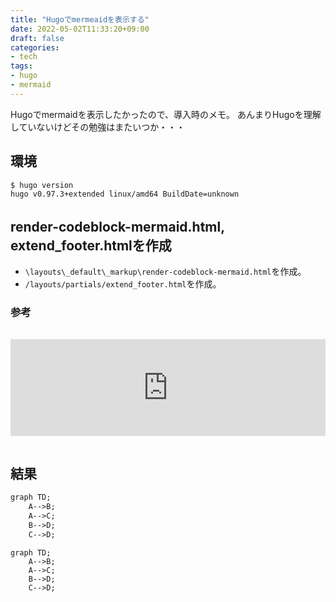 ```yaml
---
title: "Hugoでmermeaidを表示する"
date: 2022-05-02T11:33:20+09:00
draft: false
categories:
- tech
tags: 
- hugo
- mermaid
---
```


Hugoでmermaidを表示したかったので、導入時のメモ。
あんまりHugoを理解していないけどその勉強はまたいつか・・・

## 環境

```shell
$ hugo version
hugo v0.97.3+extended linux/amd64 BuildDate=unknown
```
## render-codeblock-mermaid.html,　extend_footer.htmlを作成

+ `\layouts\_default\_markup\render-codeblock-mermaid.html`を作成。
+ `/layouts/partials/extend_footer.html`を作成。

### 参考

<iframe class="hatenablogcard" style="width:100%;height:155px;margin:15px 0;max-width:680px;" title="Diagrams | Hugo" src="https://hatenablog-parts.com/embed?url=https://gohugo.io/content-management/diagrams/#mermaid-diagrams" frameborder="0" scrolling="no"></iframe>

## 結果

```md
graph TD;
    A-->B;
    A-->C;
    B-->D;
    C-->D;
```

```mermaid
graph TD;
    A-->B;
    A-->C;
    B-->D;
    C-->D;
```